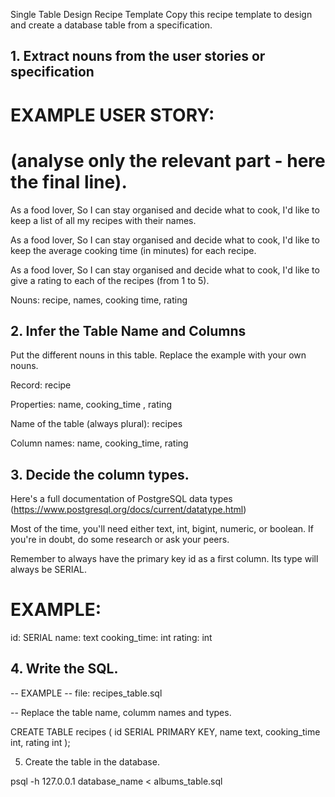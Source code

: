 
Single Table Design Recipe Template
Copy this recipe template to design and create a database table from a specification.

## 1. Extract nouns from the user stories or specification

# EXAMPLE USER STORY:
# (analyse only the relevant part - here the final line).

As a food lover,
So I can stay organised and decide what to cook,
I'd like to keep a list of all my recipes with their names.

As a food lover,
So I can stay organised and decide what to cook,
I'd like to keep the average cooking time (in minutes) for each recipe.

As a food lover,
So I can stay organised and decide what to cook,
I'd like to give a rating to each of the recipes (from 1 to 5).

Nouns: recipe, names, cooking time, rating


## 2. Infer the Table Name and Columns
Put the different nouns in this table. Replace the example with your own nouns.

Record: recipe

Properties: name, cooking_time , rating

Name of the table (always plural): recipes

Column names: name, cooking_time, rating

## 3. Decide the column types.

Here's a full documentation of PostgreSQL data types (https://www.postgresql.org/docs/current/datatype.html)

Most of the time, you'll need either text, int, bigint, numeric, or boolean. If you're in doubt, do some research or ask your peers.

Remember to always have the primary key id as a first column. Its type will always be SERIAL.

# EXAMPLE:

id: SERIAL
name: text
cooking_time: int
rating: int


## 4. Write the SQL.
-- EXAMPLE
-- file: recipes_table.sql

-- Replace the table name, columm names and types.

CREATE TABLE recipes (
  id SERIAL PRIMARY KEY,
  name text,
  cooking_time int,
  rating int
);


5. Create the table in the database.

psql -h 127.0.0.1 database_name < albums_table.sql
